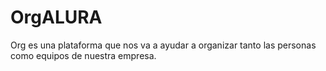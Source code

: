 # OrgALURA
Org es una plataforma que nos va a ayudar a organizar tanto las personas como equipos de nuestra empresa. 
